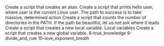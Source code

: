 Create a script that creates an alias.
Create a script that prints hello user, where user is the current Linux user.
The path to success is to take massive, determined action
Create a script that counts the number of directories in the PATH.
If the path be beautiful, let us not ask where it leads
Create a script that creates a new local variable.
Local variables
Create a script that creates a new global variable.
8-true_knowledge
9-divide_and_rule
10-love_exponent_breath
